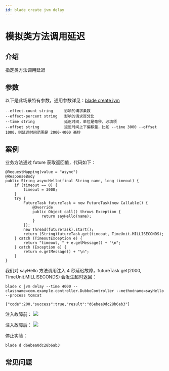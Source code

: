 ```yaml
---
id: blade create jvm delay
---
```


# 模拟类方法调用延迟
## 介绍
指定类方法调用延迟

## 参数
以下是此场景特有参数，通用参数详见：[blade create jvm](blade_create_jvm.md)
```
--effect-count string     影响的请求条数
--effect-percent string   影响的请求百分比
--time string             延迟时间，单位是毫秒，必填项
--offset string           延迟时间上下偏移量，比如 --time 3000 --offset 1000，则延迟时间范围是 2000-4000 毫秒
```

## 案例
业务方法通过 future 获取返回值，代码如下：
```
@RequestMapping(value = "async")
@ResponseBody
public String asyncHello(final String name, long timeout) {
    if (timeout == 0) {
        timeout = 3000;
    }
    try {
        FutureTask futureTask = new FutureTask(new Callable() {
            @Override
            public Object call() throws Exception {
                return sayHello(name);
            }
        });
        new Thread(futureTask).start();
        return (String)futureTask.get(timeout, TimeUnit.MILLISECONDS);
    } catch (TimeoutException e) {
        return "timeout, " + e.getMessage() + "\n";
    } catch (Exception e) {
        return e.getMessage() + "\n";
    }
}
```
我们对 sayHello 方法调用注入 4 秒延迟故障，futureTask.get(2000, TimeUnit.MILLISECONDS)  会发生超时返回：
```
blade c jvm delay --time 4000 --classname=com.example.controller.DubboController --methodname=sayHello --process tomcat

{"code":200,"success":true,"result":"d6ebea0dc28b6ab3"}
```

注入故障前：
![](/img/doc-image/15758728083067/15758802870730.jpg)


注入故障后：
![](/img/doc-image/15758728083067/15758806204281.jpg)

停止实验：
```
blade d d6ebea0dc28b6ab3
```

## 常见问题